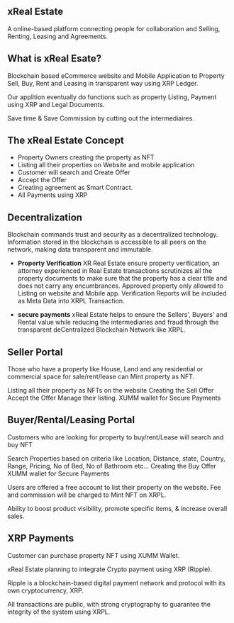 ## xReal Estate

A online-based platform connecting people for collaboration and Selling, Renting, Leasing and Agreements.


## What is xReal Esate? 

Blockchain based eCommerce website and Mobile Application to Property Sell, Buy, Rent and Leasing in transparent way using XRP Ledger. 

Our applition eventually do functions such as property Listing, Payment using XRP and Legal Documents. 

Save time & Save Commission by cutting out the intermediaires. 


## The xReal Estate Concept

- Property Owners creating the property as NFT
- Listing all their properties on Website and mobile application
- Customer will search and Create Offer
- Accept the Offer
- Creating agreement as Smart Contract. 
- All Payments using XRP 


## Decentralization 

Blockchain commands trust and security as a decentralized technology. Information stored in the blockchain is accessible to all peers on the network, making data transparent and immutable. 

- <strong>Property Verification</strong> XR Real Estate ensure property verification, an attorney experienced in Real Estate transactions scrutinizes all the property documents to make sure that the property has a clear title and does not carry any encumbrances. Approved property only allowed to Listing on website and Mobile app. Verification Reports will be included as Meta Data into XRPL Transaction. 

- <strong>secure payments</strong> xReal Estate helps to ensure the Sellers', Buyers' and Rental value while reducing the intermediaries and fraud through the transparent deCentralized Blockchain Network like XRPL. 


## Seller Portal 

Those who have a property like House, Land and any residential or commercial space for sale/rent/lease can Mint property as NFT.

Listing all their property as NFTs on the website
Creating the Sell Offer
Accept the Offer
Manage their listing. 
XUMM wallet for Secure Payments


## Buyer/Rental/Leasing Portal 

Customers who are looking for property to buy/rent/Lease will search and buy NFT

Search Properties based on criteria like Location, Distance, state, Country, Range, Pricing, No of Bed, No of Bathroom etc… 
Creating the Buy Offer
XUMM wallet for Secure Payments

 
 
Users are offered a free account to list their property on the website. Fee and commission will be charged to Mint NFT on XRPL. 

 Ability to boost product visibility, promote specific items, & increase overall sales.

## XRP Payments

Customer can purchase property NFT using XUMM Wallet. 

xReal Estate planning to integrate Crypto payment using XRP (Ripple). 

Ripple is a blockchain-based digital payment network and protocol with its own cryptocurrency, XRP.  

All transactions are public, with strong cryptography to guarantee the integrity of the system using XRPL.




